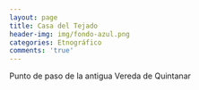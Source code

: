 ```yaml
---
layout: page
title: Casa del Tejado
header-img: img/fondo-azul.png
categories: Etnográfico
comments: 'true'
---
```



Punto de paso de la antigua Vereda de Quintanar

<div class="photos">
</div>
